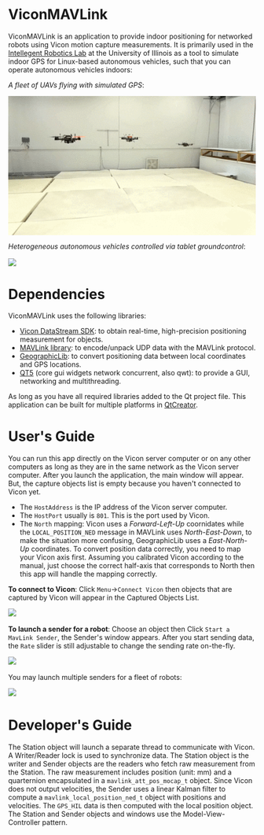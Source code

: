 # ViconMAVLink
ViconMAVLink is an application to provide indoor positioning for networked robots using Vicon motion capture measurements. It is primarily used in the [Intellegent Robotics Lab](http://robotics.illinois.edu) at the University of Illinois as a tool to simulate indoor GPS for Linux-based autonomous vehicles, such that you can operate autonomous vehicles indoors:

_A fleet of UAVs flying with simulated GPS_:

<img src="figs/launching.gif" width="600" align="center"> 


_Heterogeneous autonomous vehicles controlled via tablet groundcontrol_:

<img src="figs/indoorGPS.gif" width="600" align="center"> 


# Dependencies
ViconMAVLink uses the following libraries:
* [Vicon DataStream SDK](https://www.vicon.com/products/software/datastream-sdk): to obtain real-time, high-precision positioning measurement for objects.
* [MAVLink library](http://qgroundcontrol.org/mavlink/start): to encode/unpack UDP data with the MAVLink protocol.
* [GeographicLib](https://geographiclib.sourceforge.io/): to convert positioning data between local coordinates and GPS locations.
* [QT5](https://www.qt.io/) (core gui widgets network concurrent, also qwt): to provide a GUI, networking and multithreading.

As long as you have all required libraries added to the Qt project file. This application can be built for multiple platforms in [QtCreator](https://www.qt.io/qt-features-libraries-apis-tools-and-ide/).

# User's Guide
You can run this app directly on the Vicon server computer or on any other computers as long as they are in the same network as the Vicon server computer. After you launch the application, the main window will appear. But, the capture objects list is empty because you haven't connected to Vicon yet. 

* The `HostAddress` is the IP address of the Vicon server computer. 
* The `HostPort` usually is `801`. This is the port used by Vicon.
* The `North` mapping: Vicon uses a _Forward-Left-Up_ coornidates while the `LOCAL_POSITION_NED` message in MAVLink uses _North-East-Down_, to make the situation more confusing, GeographicLib uses a _East-North-Up_ coordinates. To convert position data correctly, you need to map your Vicon axis first. Assuming you calibrated Vicon according to the manual, just choose the correct half-axis that corresponds to North then this app will handle the mapping correctly.

__To connect to Vicon__: Click `Menu`->`Connect Vicon` then objects that are captured by Vicon will appear in the Captured Objects List.

<img src="figs/main_window_connect.gif" width="400">

__To launch a sender for a robot__: Choose an object then Click `Start a MavLink Sender`, the Sender's window appears. After you start sending data, the `Rate` slider is still adjustable to change the sending rate on-the-fly.

<img src="figs/sender_window_connect.gif" width="400">

You may launch multiple senders for a fleet of robots:

<img src="figs/fleet.gif" width="400">

# Developer's Guide
The Station object will launch a separate thread to communicate with Vicon. A Writer/Reader lock is used to synchronize data. The Station object is the writer and Sender objects are the readers who fetch raw measurement from the Station. The raw measurement includes position (unit: mm) and a quarternion encapsulated in a `mavlink_att_pos_mocap_t` object. Since Vicon does not output velocities, the Sender uses a linear Kalman filter to compute a `mavlink_local_position_ned_t` object with positions and velocities. The `GPS_HIL` data is then computed with the local position object. The Station and Sender objects and windows use the Model-View-Controller pattern.




